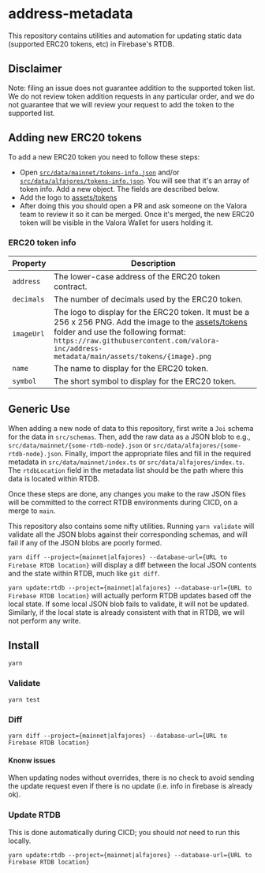 # address-metadata

This repository contains utilities and automation for updating static data (supported ERC20 tokens, etc) in Firebase's RTDB.

## Disclaimer

Note: filing an issue does not guarantee addition to the supported token list.
We do not review token addition requests in any particular order, and we do not
guarantee that we will review your request to add the token to the supported list.

## Adding new ERC20 tokens

To add a new ERC20 token you need to follow these steps:

- Open [`src/data/mainnet/tokens-info.json`](src/data/mainnet/tokens-info.json) and/or [`src/data/alfajores/tokens-info.json`](src/data/alfajores/tokens-info.json). You will see that it's an array of token info. Add a new object. The fields are described below.
- Add the logo to [assets/tokens](./assets/tokens)
- After doing this you should open a PR and ask someone on the Valora team to review it so it can be merged. Once it's merged, the new ERC20 token will be visible in the Valora Wallet for users holding it.

### ERC20 token info

| Property   | Description                                                                                                                                                                                                                                                  |
| ---------- | ------------------------------------------------------------------------------------------------------------------------------------------------------------------------------------------------------------------------------------------------------------ |
| `address`  | The lower-case address of the ERC20 token contract.                                                                                                                                                                                                          |
| `decimals` | The number of decimals used by the ERC20 token.                                                                                                                                                                                                              |
| `imageUrl` | The logo to display for the ERC20 token. It must be a 256 x 256 PNG. Add the image to the [assets/tokens](assets/tokens) folder and use the following format: `https://raw.githubusercontent.com/valora-inc/address-metadata/main/assets/tokens/{image}.png` |
| `name`     | The name to display for the ERC20 token.                                                                                                                                                                                                                     |
| `symbol`   | The short symbol to display for the ERC20 token.                                                                                                                                                                                                             |

## Generic Use

When adding a new node of data to this repository, first write a `Joi` schema for the data in `src/schemas`.
Then, add the raw data as a JSON blob to e.g., `src/data/mainnet/{some-rtdb-node}.json` or `src/data/alfajores/{some-rtdb-node}.json`. Finally, import the appropriate files and fill in the required metadata
in `src/data/mainnet/index.ts` or `src/data/alfajores/index.ts`. The `rtdbLocation` field in the metadata list
should be the path where this data is located within RTDB.

Once these steps are done, any changes you make to the raw JSON files will be committed to the correct RTDB
environments during CICD, on a merge to `main`.

This repository also contains some nifty utilities. Running `yarn validate` will validate all the JSON blobs against
their corresponding schemas, and will fail if any of the JSON blobs are poorly formed.

`yarn diff --project={mainnet|alfajores} --database-url={URL to Firebase RTDB location}` will display a
diff between the local JSON contents and the state within RTDB, much like `git diff`.

`yarn update:rtdb --project={mainnet|alfajores} --database-url={URL to Firebase RTDB location}` will actually perform
RTDB updates based off the local state. If some local JSON blob fails to validate, it will not be updated.
Similarly, if the local state is already consistent with that in RTDB, we will not perform any write.

## Install

```
yarn
```

### Validate

```
yarn test
```

### Diff

```
yarn diff --project={mainnet|alfajores} --database-url={URL to Firebase RTDB location}
```

#### Knonw issues

When updating nodes without overrides, there is no check to avoid sending the update request even if there is no update (i.e. info in firebase is already ok).

### Update RTDB

This is done automatically during CICD; you should _not_ need to run this locally.

```
yarn update:rtdb --project={mainnet|alfajores} --database-url={URL to Firebase RTDB location}
```
